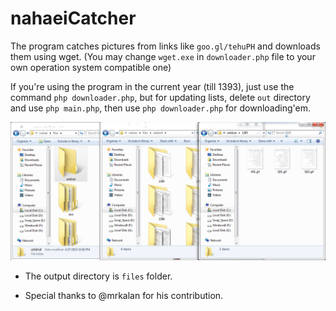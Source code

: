 # nahaeiCatcher 
The program catches pictures from links like `goo.gl/tehuPH` and downloads them using wget. (You may change `wget.exe` in `downloader.php` file to your own operation system compatible one)

If you're using the program in the current year (till 1393), just use the command `php downloader.php`, but for updating lists, delete `out` directory and use `php main.php`, then use `php downloader.php` for downloading'em.

![alt ExampleOutput](https://raw.githubusercontent.com/mtp1376/nahaeiCatcher/master/example.png)

- The output directory is `files` folder.
* Special thanks to @mrkalan for his contribution.
